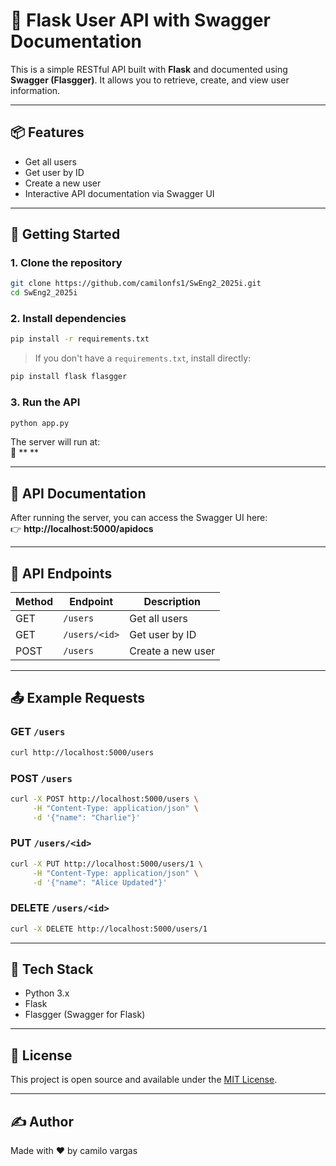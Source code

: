 # 🧾 Flask User API with Swagger Documentation

This is a simple RESTful API built with **Flask** and documented using **Swagger (Flasgger)**. It allows you to retrieve, create, and view user information.

---

## 📦 Features

- Get all users
- Get user by ID
- Create a new user
- Interactive API documentation via Swagger UI

---

## 🚀 Getting Started

### 1. Clone the repository

```bash
git clone https://github.com/camilonfs1/SwEng2_2025i.git
cd SwEng2_2025i
```

### 2. Install dependencies

```bash
pip install -r requirements.txt
```

> If you don't have a `requirements.txt`, install directly:
```bash
pip install flask flasgger
```

### 3. Run the API

```bash
python app.py
```

The server will run at:  
📍 **     **

---

## 📘 API Documentation

After running the server, you can access the Swagger UI here:  
👉 **http://localhost:5000/apidocs**

---

## 🔗 API Endpoints

| Method | Endpoint         | Description            |
|--------|------------------|------------------------|
| GET    | `/users`         | Get all users          |
| GET    | `/users/<id>`    | Get user by ID         |
| POST   | `/users`         | Create a new user      |

---

## 📤 Example Requests

### GET `/users`
```bash
curl http://localhost:5000/users
```

### POST `/users`
```bash
curl -X POST http://localhost:5000/users \
     -H "Content-Type: application/json" \
     -d '{"name": "Charlie"}'
```

### PUT `/users/<id>`
```bash
curl -X PUT http://localhost:5000/users/1 \
     -H "Content-Type: application/json" \
     -d '{"name": "Alice Updated"}'
```

### DELETE `/users/<id>`
```bash
curl -X DELETE http://localhost:5000/users/1
```
---

## 🧰 Tech Stack

- Python 3.x
- Flask
- Flasgger (Swagger for Flask)

---

## 📄 License

This project is open source and available under the [MIT License](LICENSE).

---

## ✍️ Author

Made with ❤️ by camilo vargas 

